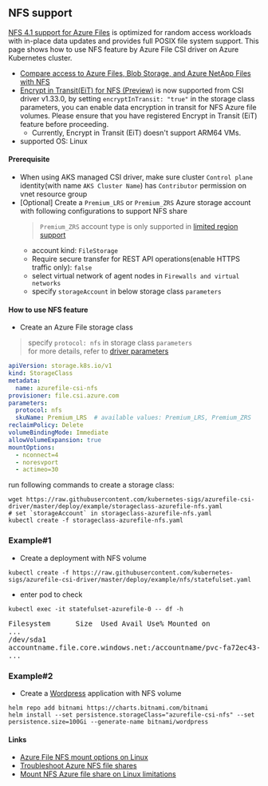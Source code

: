 ## NFS support
[NFS 4.1 support for Azure Files](https://docs.microsoft.com/en-us/azure/storage/files/files-nfs-protocol) is optimized for random access workloads with in-place data updates and provides full POSIX file system support. This page shows how to use NFS feature by Azure File CSI driver on Azure Kubernetes cluster.
- [Compare access to Azure Files, Blob Storage, and Azure NetApp Files with NFS](https://docs.microsoft.com/en-us/azure/storage/common/nfs-comparison)
- [Encrypt in Transit(EiT) for NFS (Preview)](https://learn.microsoft.com/en-us/azure/storage/files/encryption-in-transit-for-nfs-shares) is now supported from CSI driver v1.33.0, by setting `encryptInTransit: "true"` in the storage class parameters, you can enable data encryption in transit for NFS Azure file volumes. Please ensure that you have registered Encrypt in Transit (EiT) feature before proceeding.
  - Currently, Encrypt in Transit (EiT) doesn't support ARM64 VMs.
- supported OS: Linux

#### Prerequisite
 - When using AKS managed CSI driver, make sure cluster `Control plane` identity(with name `AKS Cluster Name`) has `Contributor` permission on vnet resource group
 - [Optional] Create a `Premium_LRS` or `Premium_ZRS` Azure storage account with following configurations to support NFS share
   > `Premium_ZRS` account type is only supported in [limited region support](https://docs.microsoft.com/en-us/azure/storage/common/storage-redundancy#zone-redundant-storage)
   - account kind: `FileStorage`
   - Require secure transfer for REST API operations(enable HTTPS traffic only): `false`
   - select virtual network of agent nodes in `Firewalls and virtual networks`
   - specify `storageAccount` in below storage class `parameters`

#### How to use NFS feature
 - Create an Azure File storage class
> specify `protocol: nfs` in storage class `parameters`
> </br>for more details, refer to [driver parameters](../../../docs/driver-parameters.md)
```yaml
apiVersion: storage.k8s.io/v1
kind: StorageClass
metadata:
  name: azurefile-csi-nfs
provisioner: file.csi.azure.com
parameters:
  protocol: nfs
  skuName: Premium_LRS  # available values: Premium_LRS, Premium_ZRS
reclaimPolicy: Delete
volumeBindingMode: Immediate
allowVolumeExpansion: true
mountOptions:
  - nconnect=4
  - noresvport
  - actimeo=30
```

run following commands to create a storage class:
```console
wget https://raw.githubusercontent.com/kubernetes-sigs/azurefile-csi-driver/master/deploy/example/storageclass-azurefile-nfs.yaml
# set `storageAccount` in storageclass-azurefile-nfs.yaml
kubectl create -f storageclass-azurefile-nfs.yaml
```

### Example#1
 - Create a deployment with NFS volume
```console
kubectl create -f https://raw.githubusercontent.com/kubernetes-sigs/azurefile-csi-driver/master/deploy/example/nfs/statefulset.yaml
```

 - enter pod to check
```console
kubectl exec -it statefulset-azurefile-0 -- df -h
```
<pre>
Filesystem      Size  Used Avail Use% Mounted on
...
/dev/sda1                                                                                 29G   11G   19G  37% /etc/hosts
accountname.file.core.windows.net:/accountname/pvc-fa72ec43-ae64-42e4-a8a2-556606f5da38  100G     0  100G   0% /mnt/azurefile
...
</pre>

### Example#2
 - Create a [Wordpress](https://github.com/bitnami/charts/tree/master/bitnami/wordpress) application with NFS volume
```console
helm repo add bitnami https://charts.bitnami.com/bitnami
helm install --set persistence.storageClass="azurefile-csi-nfs" --set persistence.size=100Gi --generate-name bitnami/wordpress
```

#### Links
 - [Azure File NFS mount options on Linux](https://learn.microsoft.com/en-us/azure/storage/files/storage-files-how-to-mount-nfs-shares#mount-options)
 - [Troubleshoot Azure NFS file shares](https://docs.microsoft.com/en-us/azure/storage/files/storage-troubleshooting-files-nfs)
 - [Mount NFS Azure file share on Linux limitations](https://learn.microsoft.com/en-us/azure/storage/files/storage-files-how-to-mount-nfs-shares#limitations)
